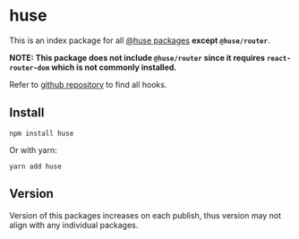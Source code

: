 # huse

This is an index package for all [@huse packages](https://www.npmjs.com/search?q=%40huse) **except `@huse/router`**.

**NOTE: This package does not include `@huse/router` since it requires `react-router-dom` which is not commonly installed.**

Refer to [github repository](https://github.com/ecomfe/react-hooks/tree/master/packages) to find all hooks.

## Install

```shell
npm install huse
```

Or with yarn:

```shell
yarn add huse
```

## Version

Version of this packages increases on each publish, thus version may not align with any individual packages.
